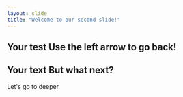 ```yaml
---
layout: slide
title: "Welcome to our second slide!"
---
```

Your test
Use the left arrow to go back!
---
Your text
But what next?
---
Let's go to deeper
